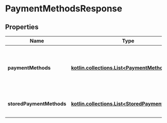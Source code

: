
# PaymentMethodsResponse

## Properties
Name | Type | Description | Notes
------------ | ------------- | ------------- | -------------
**paymentMethods** | [**kotlin.collections.List&lt;PaymentMethod&gt;**](PaymentMethod.md) | Detailed list of payment methods required to generate payment forms. |  [optional]
**storedPaymentMethods** | [**kotlin.collections.List&lt;StoredPaymentMethod&gt;**](StoredPaymentMethod.md) | List of all stored payment methods. |  [optional]



